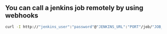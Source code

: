 ## You can call a jenkins job remotely by using webhooks

```bash
curl -I http://"jenkins_user":"password"@"JENKINS_URL":"PORT"/job/"JOB_NAME"/build?token="TOKEN_NAME"
```
